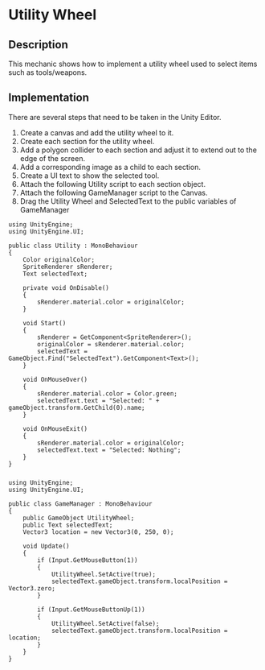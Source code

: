 # Utility Wheel

## Description
This mechanic shows how to implement a utility wheel used to select items such as tools/weapons.

## Implementation
There are several steps that need to be taken in the Unity Editor.

   1. Create a canvas and add the utility wheel to it.
   2. Create each section for the utility wheel.
   3. Add a polygon collider to each section and adjust it to extend out to the edge of the screen.
   4. Add a corresponding image as a child to each section.
   5. Create a UI text to show the selected tool.
   6. Attach the following Utility script to each section object.
   7. Attach the following GameManager script to the Canvas.
   8. Drag the Utility Wheel and SelectedText to the public variables of GameManager
    
  
    
    using UnityEngine;
    using UnityEngine.UI;

    public class Utility : MonoBehaviour
    {
        Color originalColor;
        SpriteRenderer sRenderer;
        Text selectedText;

        private void OnDisable()
        {
            sRenderer.material.color = originalColor;
        }

        void Start()
        {
            sRenderer = GetComponent<SpriteRenderer>();
            originalColor = sRenderer.material.color;
            selectedText = GameObject.Find("SelectedText").GetComponent<Text>();
        }

        void OnMouseOver()
        {
            sRenderer.material.color = Color.green;
            selectedText.text = "Selected: " + gameObject.transform.GetChild(0).name;
        }

        void OnMouseExit()
        {
            sRenderer.material.color = originalColor;
            selectedText.text = "Selected: Nothing";
        }
    }

###

    using UnityEngine;
    using UnityEngine.UI;

    public class GameManager : MonoBehaviour
    {
        public GameObject UtilityWheel;
        public Text selectedText;
        Vector3 location = new Vector3(0, 250, 0);

        void Update()
        {
            if (Input.GetMouseButton(1))
            {
                UtilityWheel.SetActive(true);
                selectedText.gameObject.transform.localPosition = Vector3.zero;
            }

            if (Input.GetMouseButtonUp(1))
            {
                UtilityWheel.SetActive(false);
                selectedText.gameObject.transform.localPosition = location;
            }
        }
    }

